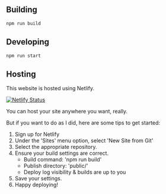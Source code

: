 ## Building

```bash
npm run build
```

## Developing

```bash
npm run start
```

## Hosting
This website is hosted using Netlify. 

[![Netlify Status](https://api.netlify.com/api/v1/badges/5a77cb15-b13d-476a-ba84-eb67988ff75f/deploy-status)](https://app.netlify.com/sites/modest-mcclintock-46eb9e/deploys)

You can host your site anywhere you want, really. 

But if you want to do as I did, here are some tips to get started:

1. Sign up for Netlify
2. Under the 'Sites' menu option, select 'New Site from Git'
3. Select the appropriate repository. 
4. Ensure your build settings are correct.
   - Build command: 'npm run build'
   - Publish directory: 'public/'
   - Deploy log visibility & builds are up to you
5. Save your settings.
6. Happy deploying!
    
